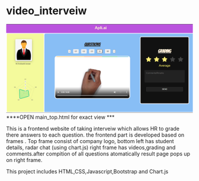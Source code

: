 # video_interveiw
<img src="https://github.com/sushanth870/video_interveiw/blob/main/Screenshot%20(141).png">
****OPEN main_top.html for exact view ***

This is a frontend website of taking interveiw which allows HR to grade there answers to each question.
the frontend part is developed based on frames . Top frame  consist of company logo, bottom left has student details, radar chat (using chart.js) right frame has videos,grading and comments.after compition of all questions atomatically result page pops up on right frame. 

This project includes HTML,CSS,Javascript,Bootstrap and Chart.js
